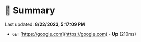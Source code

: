 # 📖 Summary
Last updated: **8/22/2023, 5:17:09 PM**

- `GET` [https://google.com](https://google.com) - **Up** (210ms)
